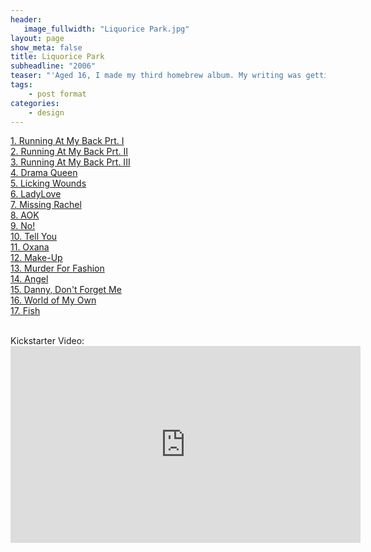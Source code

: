 ```yaml
---
header:
   image_fullwidth: "Liquorice Park.jpg"
layout: page
show_meta: false
title: Liquorice Park
subheadline: "2006"
teaser: "'Aged 16, I made my third homebrew album. My writing was getting weirder, including a three part suite about being bullied at school, a song for Ukrainian feral child Oxana Malayam, anti-fur political songs, a continuation of my obsession with angels, and an a capella vocal piece about the world being taken over by fish. Did I mention I was a very strange child? My favourite on this record is 'Licking Wounds', a minute long song about talking to a girl I fancied on MSN messenger in the middle of the night.  I guess that's a song only a 16 year old teen boy could write...'"
tags:
    - post format
categories:
    - design 
---
```

<!--more-->
 <a href="">1. Running At My Back Prt. I</a><br>
 <a href="">2. Running At My Back Prt. II</a><br>
 <a href="">3. Running At My Back Prt. III</a><br>
 <a href="">4. Drama Queen</a><br>
 <a href="">5. Licking Wounds</a><br>
 <a href="">6. LadyLove</a><br>
 <a href="">7. Missing Rachel</a><br>
 <a href="">8. AOK</a><br>
 <a href="">9. No!</a><br>
 <a href="">10. Tell You</a><br>
 <a href="">11. Oxana</a><br>
 <a href="">12. Make-Up</a><br>
  <a href="">13. Murder For Fashion</a><br>
 <a href="">14. Angel</a><br>
 <a href="">15. Danny, Don't Forget Me</a><br>
 <a href="">16. World of My Own</a><br>
 <a href="">17. Fish</a><br>

<br>
 Kickstarter Video:<br>
  <iframe width="560" height="315" src="https://www.youtube.com/embed/nUOizyHPPg4" frameborder="0" allowfullscreen></iframe>

